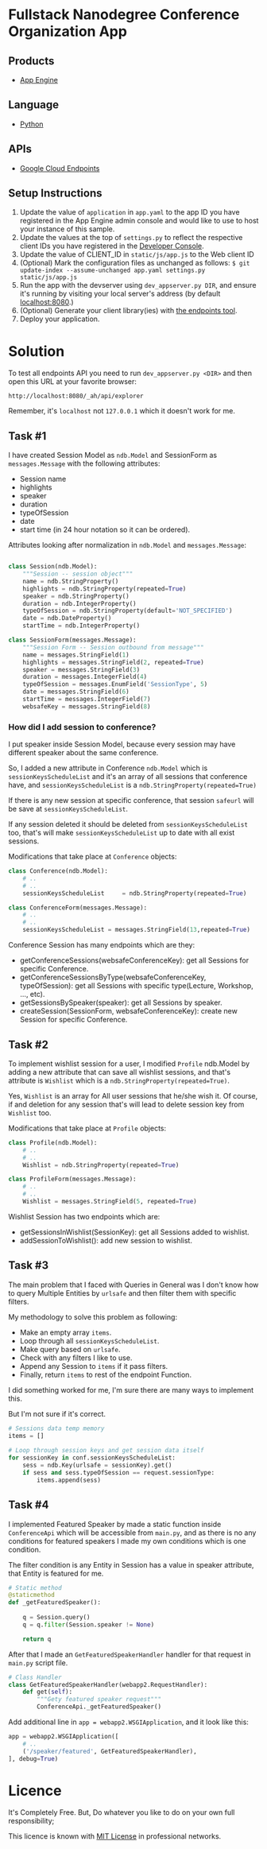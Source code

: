 # Fullstack Nanodegree Conference Organization App

## Products
- [App Engine][1]

## Language
- [Python][2]

## APIs
- [Google Cloud Endpoints][3]

## Setup Instructions
1. Update the value of `application` in `app.yaml` to the app ID you
   have registered in the App Engine admin console and would like to use to host
   your instance of this sample.
1. Update the values at the top of `settings.py` to
   reflect the respective client IDs you have registered in the
   [Developer Console][4].
1. Update the value of CLIENT_ID in `static/js/app.js` to the Web client ID
1. (Optional) Mark the configuration files as unchanged as follows:
   `$ git update-index --assume-unchanged app.yaml settings.py static/js/app.js`
1. Run the app with the devserver using `dev_appserver.py DIR`, and ensure it's running by visiting your local server's address (by default [localhost:8080][5].)
1. (Optional) Generate your client library(ies) with [the endpoints tool][6].
1. Deploy your application.

# Solution

To test all endpoints API you need to run `dev_appserver.py <DIR>` and then open this URL at your favorite browser:

`http://localhost:8080/_ah/api/explorer`

Remember, it's `localhost` not `127.0.0.1` which it doesn't work for me.

## Task #1

I have created Session Model as `ndb.Model` and SessionForm as `messages.Message` with the following attributes:

- Session name
- highlights
- speaker
- duration
- typeOfSession
- date
- start time (in 24 hour notation so it can be ordered).

Attributes looking after normalization in `ndb.Model` and `messages.Message`:

```python

class Session(ndb.Model):
    """Session -- session object"""
    name = ndb.StringProperty()
    highlights = ndb.StringProperty(repeated=True)
    speaker = ndb.StringProperty()
    duration = ndb.IntegerProperty()
    typeOfSession = ndb.StringProperty(default='NOT_SPECIFIED')
    date = ndb.DateProperty()
    startTime = ndb.IntegerProperty()

class SessionForm(messages.Message):
    """Session Form -- Session outbound from message"""
    name = messages.StringField(1)
    highlights = messages.StringField(2, repeated=True)
    speaker = messages.StringField(3)
    duration = messages.IntegerField(4)
    typeOfSession = messages.EnumField('SessionType', 5)
    date = messages.StringField(6)
    startTime = messages.IntegerField(7)
    websafeKey = messages.StringField(8)

```

### How did I add session to conference?

I put speaker inside Session Model, because every session may have different speaker about the same conference.

So, I added a new attribute in Conference `ndb.Model` which is `sessionKeysScheduleList` and it's an array of all sessions that conference have, and `sessionKeysScheduleList` is a `ndb.StringProperty(repeated=True)`

If there is any new session at specific conference, that session `safeurl` will be save at `sessionKeysScheduleList`.

If any session deleted it should be deleted from `sessionKeysScheduleList` too, that's will make `sessionKeysScheduleList` up to date with all exist sessions.

Modifications that take place at `Conference` objects:

```python
class Conference(ndb.Model):
    # ..
	# ..
    sessionKeysScheduleList     = ndb.StringProperty(repeated=True)

class ConferenceForm(messages.Message):
    # ..
	# ..
    sessionKeysScheduleList = messages.StringField(13,repeated=True)
```

Conference Session has many endpoints which are they:

- getConferenceSessions(websafeConferenceKey): get all Sessions for specific Conference.
- getConferenceSessionsByType(websafeConferenceKey, typeOfSession): get all Sessions with specific type(Lecture, Workshop, ..., etc).
- getSessionsBySpeaker(speaker): get all Sessions by speaker.
- createSession(SessionForm, websafeConferenceKey): create new Session for specific Conference.

## Task #2

To implement wishlist session for a user, I modified `Profile` ndb.Model by adding a new attribute that can save all wishlist sessions, and that's attribute is `Wishlist` which is a `ndb.StringProperty(repeated=True)`.

Yes, `Wishlist` is an array for All user sessions that he/she wish it.
Of course, if and deletion for any session that's will lead to delete session key from `Wishlist` too.


Modifications that take place at `Profile` objects:

```python
class Profile(ndb.Model):
    # ..
	# ..
    Wishlist = ndb.StringProperty(repeated=True)

class ProfileForm(messages.Message):
    # ..
	# ..
    Wishlist = messages.StringField(5, repeated=True)
```

Wishlist Session has two endpoints which are:

- getSessionsInWishlist(SessionKey): get all Sessions added to wishlist.
- addSessionToWishlist(): add new session to wishlist.


## Task #3

The main problem that I faced with Queries in General was I don't know how to query Multiple Entities by `urlsafe` and then filter them with specific filters.

My methodology to solve this problem as following:

- Make an empty array `items`.
- Loop through all `sessionKeysScheduleList`.
- Make query based on `urlsafe`.
- Check with any filters I like to use.
- Append any Session to `items` if it pass filters.
- Finally, return `items` to rest of the endpoint Function.


I did something worked for me, I'm sure there are many ways to implement this.

But I'm not sure if it's correct.

```python
# Sessions data temp memory
items = []
        
# Loop through session keys and get session data itself
for sessionKey in conf.sessionKeysScheduleList:
	sess = ndb.Key(urlsafe = sessionKey).get()
	if sess and sess.typeOfSession == request.sessionType:
		items.append(sess)
```


## Task #4

I implemented Featured Speaker by made a static function inside `ConferenceApi` which will be accessible from `main.py`, and as there is no any conditions for featured speakers I made my own conditions which is one condition.

The filter condition is any Entity in Session has a value in speaker attribute, that Entity is featured for me.

```python
# Static method
@staticmethod
def _getFeaturedSpeaker():
        
	q = Session.query()
	q = q.filter(Session.speaker != None)

	return q
```

After that I made an `GetFeaturedSpeakerHandler` handler for that request in `main.py` script file.

```python
# Class Handler
class GetFeaturedSpeakerHandler(webapp2.RequestHandler):
    def get(self):
        """Gety featured speaker request"""
        ConferenceApi._getFeaturedSpeaker()
```

Add additional line in `app = webapp2.WSGIApplication`, and it look like this:

```python
app = webapp2.WSGIApplication([
    # ..
    ('/speaker/featured', GetFeaturedSpeakerHandler),
], debug=True)

``` 

# Licence

It's Completely Free. But, Do whatever you like to do on your own full responsibility;

This licence is known with [MIT License](7) in professional networks.

[1]: https://developers.google.com/appengine
[2]: http://python.org
[3]: https://developers.google.com/appengine/docs/python/endpoints/
[4]: https://console.developers.google.com/
[5]: https://localhost:8080/
[6]: https://developers.google.com/appengine/docs/python/endpoints/endpoints_tool
[7]: http://vzool.mit-license.org/
